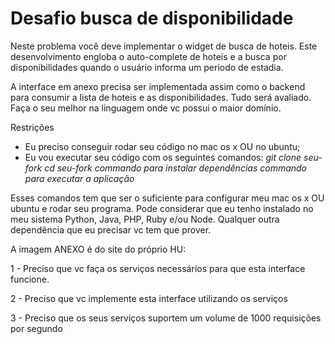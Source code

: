# Desafio busca de disponibilidade

Neste problema você deve implementar o widget de busca de hoteis. Este desenvolvimento engloba o auto-complete de hoteis e a busca por disponibilidades quando o usuário informa um periodo de estadia. 

A interface em anexo precisa ser implementada assim como o backend para consumir a lista de hoteis e as disponibilidades. Tudo será avaliado. Faça o seu melhor na linguagem onde vc possui o maior domínio.

Restrições
* Eu preciso conseguir rodar seu código no mac os x OU no ubuntu;
* Eu vou executar seu código com os seguintes comandos:
*git clone seu-fork*
*cd seu-fork*
*commando para instalar dependências*
*commando para executar a aplicação*

Esses comandos tem que ser o suficiente para configurar meu mac os x OU ubuntu e rodar seu programa. Pode considerar que eu tenho instalado no meu sistema Python, Java, PHP, Ruby e/ou Node. Qualquer outra dependência que eu precisar vc tem que prover.

A imagem ANEXO é do site do próprio HU:

1 - Preciso que vc faça os serviços necessários para que esta interface funcione.

2 - Preciso que vc implemente esta interface utilizando os serviços

3 - Preciso que os seus serviços suportem um volume de 1000 requisições por segundo

